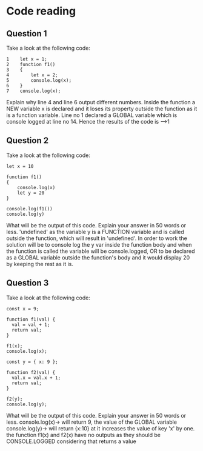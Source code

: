 # Code reading

## Question 1

Take a look at the following code:

```
1    let x = 1;
2    function f1()
3    {
4        let x = 2;
5        console.log(x);
6    }
7    console.log(x);
```

Explain why line 4 and line 6 output different numbers.
  Inside the function a NEW variable x is declared and it loses its property outside the function as it is a function variable.
  Line no 1 declared a GLOBAL variable which is console logged at line no 14. Hence the results of the code is -->1

## Question 2

Take a look at the following code:

```
let x = 10

function f1()
{
    console.log(x)
    let y = 20
}

console.log(f1())
console.log(y)
```

What will be the output of this code. Explain your answer in 50 words or less.
'undefined' as the variable y is a FUNCTION variable and is called outside the function, which will result in 'undefined'. In order to work the solution will be to console log the y var inside the function body and when the function is called the variable will be console.logged, OR to be declared as a GLOBAL variable outside the function's body and it would display 20 by keeping the rest as it is.

## Question 3

Take a look at the following code:

```
const x = 9;

function f1(val) {
  val = val + 1;
  return val;
}

f1(x);
console.log(x);

const y = { x: 9 };

function f2(val) {
  val.x = val.x + 1;
  return val;
}

f2(y);
console.log(y);
```

What will be the output of this code. Explain your answer in 50 words or less.
  console.log(x)-> will return 9, the value of the GLOBAL variable
  console.log(y)-> will return {x:10} at it increases the value of key 'x' by one. the function f1(x) and f2(x) have no outputs as they should be CONSOLE.LOGGED considering that returns a value

